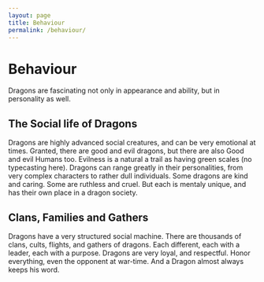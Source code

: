 ```yaml
---
layout: page
title: Behaviour
permalink: /behaviour/
---
```


Behaviour
=====


Dragons are fascinating not only in appearance and ability, but in personality as well. 

The Social life of Dragons
-------

Dragons are highly advanced social creatures, and can be very emotional at times.
Granted, there are good and evil dragons, but there are also Good and evil Humans too. Evilness is a natural a trail as having green scales (no typecasting here). Dragons can range greatly in their personalities, from very complex characters to rather dull individuals. Some dragons are kind and caring. Some are ruthless and cruel. But each is mentaly unique, and has their own place in a dragon society.

Clans, Families and Gathers
--------
Dragons have a very structured social machine. There are thousands of clans, cults, flights, and gathers of dragons. Each different, each with a leader, each with a purpose. Dragons are very loyal, and respectful. Honor everything, even the opponent at war-time. And a Dragon almost always keeps his word.